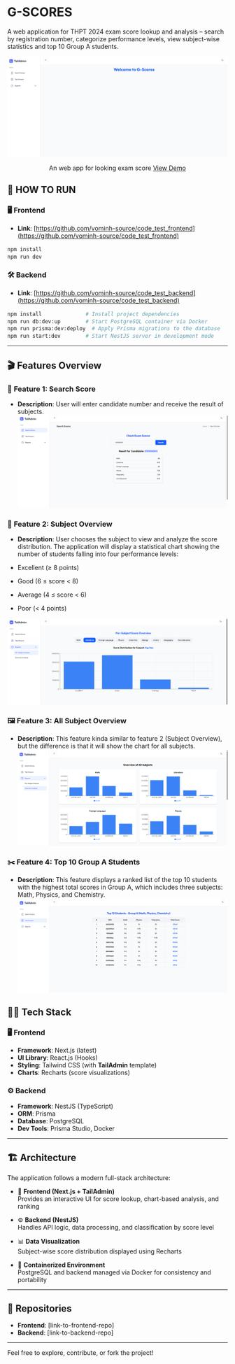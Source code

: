 # G-SCORES
A web application for THPT 2024 exam score lookup and analysis – search by registration number, categorize performance levels, view subject-wise statistics and top 10 Group A students.



![Homepage](https://github.com/vominh-source/code_test_frontend/blob/main/public/readme_images/home_page.png)

<!-- Replace with actual image URL if available -->

<div align="center">
  <p align="center">
    An web app for looking exam score
    <a href="https://www.youtube.com/watch?v=IrU6liVYhrU">View Demo</a>
  </p>
</div>

## 📝 HOW TO RUN
### 🖥️ Frontend

- **Link**: [https://github.com/vominh-source/code_test_frontend](https://github.com/vominh-source/code_test_frontend)

```bash
npm install 
npm run dev
```

### 🛠️ Backend

- **Link**: [https://github.com/vominh-source/code_test_backend](https://github.com/vominh-source/code_test_backend)

```bash
npm install              # Install project dependencies
npm run db:dev:up        # Start PostgreSQL container via Docker
npm run prisma:dev:deploy  # Apply Prisma migrations to the database
npm run start:dev        # Start NestJS server in development mode
```




---




## 🎬 Features Overview

### 📝 **Feature 1: Search Score**

- **Description**: User will enter candidate number and receive the result of subjects.
![Search Score](https://github.com/vominh-source/code_test_frontend/blob/main/public/readme_images/search_scores.png)

### 🎤 **Feature 2: Subject Overview**

- **Description**: User chooses the subject to view and analyze the score distribution. The application will display a statistical chart showing the number of students falling into four performance levels:

- Excellent (≥ 8 points)

- Good (6 ≤ score < 8)

- Average (4 ≤ score < 6)

- Poor (< 4 points)

![Subject Overview](https://github.com/vominh-source/code_test_frontend/blob/main/public/readme_images/subject_overview.png)

### 🖼️ **Feature 3: All Subject Overview**
- **Description**: This feature kinda similar to feature 2 (Subject Overview), but the difference is that it will show the chart for all subjects.
![All Subject Overview](https://github.com/vominh-source/code_test_frontend/blob/main/public/readme_images/all_subjects_overview.png)

### ✂️ **Feature 4: Top 10 Group A Students**
- **Description**: This feature displays a ranked list of the top 10 students with the highest total scores in Group A, which includes three subjects: Math, Physics, and Chemistry.
![Top 10 Group A Students](https://github.com/vominh-source/code_test_frontend/blob/main/public/readme_images/top_10_A.png)

## 🧑‍💻 Tech Stack

### 🖥️ Frontend

- **Framework**: Next.js (latest)
- **UI Library**: React.js (Hooks)
- **Styling**: Tailwind CSS (with **TailAdmin** template)
- **Charts**: Recharts (score visualizations)

### ⚙️ Backend

- **Framework**: NestJS (TypeScript)
- **ORM**: Prisma
- **Database**: PostgreSQL
- **Dev Tools**: Prisma Studio, Docker

---

## 🏗️ Architecture

The application follows a modern full-stack architecture:

- 🎨 **Frontend (Next.js + TailAdmin)**  
  Provides an interactive UI for score lookup, chart-based analysis, and ranking

- ⚙️ **Backend (NestJS)**  
  Handles API logic, data processing, and classification by score level

- 📊 **Data Visualization**  
  Subject-wise score distribution displayed using Recharts

- 🐳 **Containerized Environment**  
  PostgreSQL and backend managed via Docker for consistency and portability


---

## 📂 Repositories

- **Frontend**: [link-to-frontend-repo]
- **Backend**: [link-to-backend-repo]

---

Feel free to explore, contribute, or fork the project!
